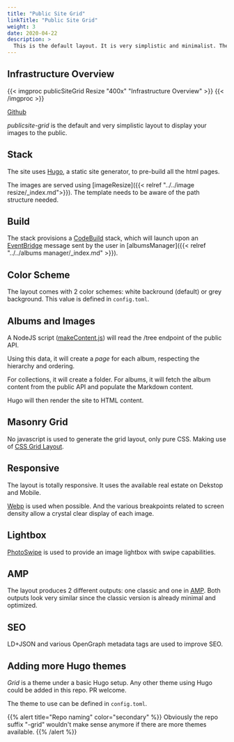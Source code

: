 ```yaml
---
title: "Public Site Grid"
linkTitle: "Public Site Grid"
weight: 3
date: 2020-04-22
description: >
  This is the default layout. It is very simplistic and minimalist. The goal is to be lightweight and fast rendering.
---
```

## Infrastructure Overview

{{< imgproc publicSiteGrid Resize "400x" "Infrastructure Overview" >}}
{{< /imgproc >}}

<a class="btn btn-sm btn-secondary mr-3 mb-4" href="https://github.com/yapawa/imageResize">
  Github <i class="fab fa-github ml-2 "></i>
</a>

*publicsite-grid* is the default and very simplistic layout to display your images to the public.

## Stack

The site uses [Hugo](https://gohugo.io/), a static site generator, to pre-build all the html pages.

The images are served using [imageResize]({{< relref "../../image resize/_index.md">}}). The template needs to be aware of the path structure needed.

## Build

The stack provisions a [CodeBuild](https://aws.amazon.com/codebuild/) stack, which will launch upon an [EventBridge](https://aws.amazon.com/eventbridge/) message sent by the user in [albumsManager]({{< relref "../../albums manager/_index.md" >}}).

## Color Scheme

The layout comes with 2 color schemes: white backround (default) or grey background. This value is defined in `config.toml`.

## Albums and Images
A NodeJS script ([makeContent.js](https://github.com/yapawa/publicsite-grid/blob/master/makeContent.js)) will read the /tree endpoint of the public API.

Using this data, it will create a *page* for each album, respecting the hierarchy and ordering.

For collections, it will create a folder. For albums, it will fetch the album content from the public API and populate the Markdown content.

Hugo will then render the site to HTML content.

## Masonry Grid

No javascript is used to generate the grid layout, only pure CSS. Making use of [CSS Grid Layout](https://developer.mozilla.org/en-US/docs/Web/CSS/CSS_Grid_Layout).

## Responsive

The layout is totally responsive. It uses the available real estate on Dekstop and Mobile.

[Webp](https://developers.google.com/speed/webp) is used when possible. And the various breakpoints related to screen density allow a crystal clear display of each image.

## Lightbox

[PhotoSwipe](https://photoswipe.com/) is used to provide an image lightbox with swipe capabilities.

## AMP

The layout produces 2 different outputs: one classic and one in [AMP](https://amp.dev/). Both outputs look very similar since the classic version is already minimal and optimized.

## SEO

LD+JSON and various OpenGraph metadata tags are used to improve SEO.

## Adding more Hugo themes

*Grid* is a theme under a basic Hugo setup. Any other theme using Hugo could be added in this repo. PR welcome.

The theme to use can be defined in `config.toml`.

{{% alert title="Repo naming" color="secondary" %}}
Obviously the repo suffix "-grid" wouldn't make sense anymore if there are more themes available.
{{% /alert %}}
